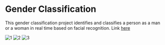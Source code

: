# Gender Classification

This gender classification project identifies and classifies a person as a man or a woman in real time based on facial recognition. Link <a href = "https://austine316.github.io/gender_classification/" target="_blank"> here </a>

![1](https://user-images.githubusercontent.com/77448406/144764475-8e40a82a-82c9-4519-b4d9-c7867aee735e.png)
![2](https://user-images.githubusercontent.com/77448406/144764478-0e498929-d740-42ae-90a4-622fde662a1a.png)
![3](https://user-images.githubusercontent.com/77448406/144764483-418ba22a-b5a2-4a6e-b5af-01ca424d7e4d.png)
